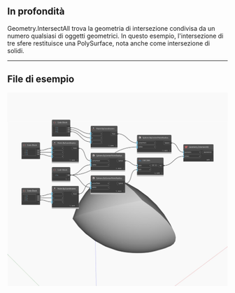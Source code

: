 ## In profondità
Geometry.IntersectAll trova la geometria di intersezione condivisa da un numero qualsiasi di oggetti geometrici. In questo esempio, l'intersezione di tre sfere restituisce una PolySurface, nota anche come intersezione di solidi.
___
## File di esempio

![IntersectAll](./Autodesk.DesignScript.Geometry.Geometry.IntersectAll_img.jpg)

